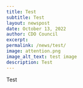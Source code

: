 ```yaml
---
title: Test
subtitle: Test
layout: newspost
date: October 13, 2022
author: CDO Council
excerpt: 
permalink: /news/test/
image: attention.png
image_alt_text: test image
description: Test 
---
```

Test